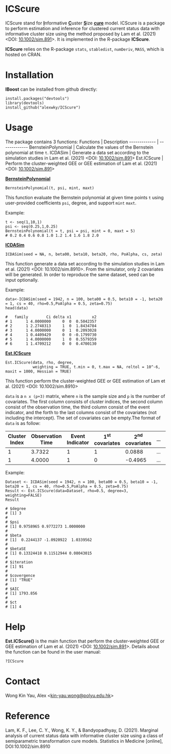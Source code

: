 # ICScure #
ICScure stand for <ins>**I**</ins>nformative <ins>**C**</ins>uster <ins>**S**</ins>ize <ins>**cure**</ins> model. ICScure is a package to perform estimation and inference for clustered current status data with informative cluster size using the method proposed by Lam et al. (2021) <DOI: [10.1002/sim.891](https://doi.org/10.1002/sim.8910)>. It is implemented in the R-package **ICScure**.

**ICScure** relies on the R-package `stats`, `stabledist`, `numDeriv`, `MASS`, which is hosted on CRAN.

# Installation #
**IBoost** can be installed from github directly:
```
install.packages("devtools")
library(devtools)
install_github("alexwky/ICScure")
```

# Usage #
The package contains 3 functions:
Functions  | Description
------------- | -------------
BernsteinPolynomial  | Calculate the values of the Bernstein polynomial at time `t`.
ICDASim  | Generate a data set according to the simulation studies in Lam et al. (2021) <DOI: [10.1002/sim.891](https://doi.org/10.1002/sim.8910)>
Est.ICScure  |  Perform the cluster-weighted GEE or GEE estimation of Lam et al. (2021) <DOI: [10.1002/sim.891](https://doi.org/10.1002/sim.8910)>


<ins>**BernsteinPolynomial**</ins>

```
BernsteinPolynomial(t, psi, mint, maxt)
```
This function evaluate the Bernstein polynomial at given time points `t` using user-provided coefficients `psi`, degree, and support `mint` `maxt`.

Example:
```
t <- seq(1,10,1)
psi <- seq(0.25,1,0.25)
BernsteinPolynomial(t = t, psi = psi, mint = 0, maxt = 5)
# 0.2 0.4 0.6 0.8 1.0 1.2 1.4 1.6 1.8 2.0
```

<ins>**ICDASim**</ins>

```
ICDASim(seed = NA, n, beta00, beta10, beta20, rho, PoAlpha, cs, zeta)
```
This function generate a data set according to the simulation studies in Lam et al. (2021) <DOI: 10.1002/sim.8910>. From the simulator, only 2 covariates will be generated. In order to reproduce the same dataset, seed can be input optionally. 

Example:
```
data<-ICDASim(seed = 1942, n = 100, beta00 = 0.5, beta10 = -1, beta20 = 1, cs = 40, rho=0.5,PoAlpha = 0.5, zeta=0.75)
head(data)

#   family        Ci delta x1         x2
# 1      1 4.0000000     0  0  0.5042357
# 2      1 2.2748313     1  0  1.8434784
# 3      1 4.0000000     0  1  0.2093028
# 4      1 0.4409429     0  0 -0.1799730
# 5      1 4.0000000     1  0  0.5579359
# 6      1 1.4709212     0  0  0.4700130
```

<ins>**Est.ICScure**</ins>
  
```
Est.ICScure(data, rho, degree,
            weighting = TRUE, t.min = 0, t.max = NA, reltol = 10^-6, maxit = 1000, Hessian = TRUE)
```
This function perform the cluster-weighted GEE or GEE estimation of Lam et al. (2021) <DOI: 10.1002/sim.8910>

`data` is a `n x (p+3)` matrix, where `n` is the sample size and `p` is the number of covariates. The first column consists of cluster indices, the second column consist of the observation time, the third column consist of the event indicator, and the forth to the last columns consist of the covariates (not including the intercept). The set of covariates can be empty.The format of `data` is as follow:

**Cluster Index**  | **Observation Time**  | **Event Indicator** | **1<sup>st</sup> covariates** | **2<sup>nd</sup> covariates** | ... | **n<sup>th</sup> covariates**
------------- | ------------- | ------------- | ------------- | ------------- | ------------- | -------------
1  | 3.7322 | 1 | 1 | 0.0888 | ... | 1
1  | 4.0000 | 1 | 0 | -0.4965 | ... | 0



Example:
```
Dataset <- ICDASim(seed = 1942, n = 100, beta00 = 0.5, beta10 = -1, beta20 = 1, cs = 40, rho=0.5,PoAlpha = 0.5, zeta=0.75)
Result <- Est.ICScure(data=Dataset, rho=0.5, degree=3, weighting=FALSE)
Result

# $degree
# [1] 3
# 
# $psi
# [1] 0.9758965 0.9772273 1.0000000
# 
# $beta
# [1]  0.2244137 -1.0920922  1.0339562
# 
# $betaSE
# [1] 0.13324418 0.11512944 0.08043015
# 
# $iteration
# [1] 91
# 
# $covergence
# [1] "TRUE"
# 
# $AIC
# [1] 1793.856
# 
# $ct
# [1] 4

```



# Help #

**Est.ICScure()** is the main function that perform the cluster-weighted GEE or GEE estimation of Lam et al. (2021) <DOI: [10.1002/sim.891](https://doi.org/10.1002/sim.8910)>. Details about the function can be found in the user manual:
```
?ICScure
```

# Contact #
Wong Kin Yau, Alex <<kin-yau.wong@polyu.edu.hk>>

# Reference #
Lam, K. F., Lee, C. Y., Wong, K. Y., & Bandyopadhyay, D. (2021). Marginal analysis of current status data with informative cluster size using a class of semiparametric transformation cure models. Statistics in Medicine [online], DOI:10.1002/sim.8910

